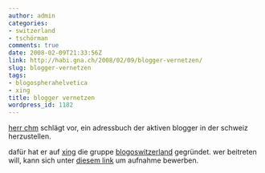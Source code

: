 ```yaml
---
author: admin
categories:
- switzerland
- tschörman
comments: true
date: 2008-02-09T21:33:56Z
link: http://habi.gna.ch/2008/02/09/blogger-vernetzen/
slug: blogger-vernetzen
tags:
- blogospherahelvetica
- xing
title: blogger vernetzen
wordpress_id: 1182
---
```


[herr chm](http://bloxxs.ch/) schlägt vor, ein adressbuch der aktiven blogger in der schweiz herzustellen.




dafür hat er auf [xing](https://www.xing.com/) die gruppe [blogoswitzerland](https://www.xing.com/net/blogoswitzerland) gegründet. wer beitreten will, kann sich unter [diesem link](http://www.xing.com/group-15299.2f8c60/6920400) um aufnahme bewerben.



